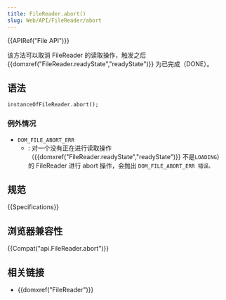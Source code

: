 ```yaml
---
title: FileReader.abort()
slug: Web/API/FileReader/abort
---
```


{{APIRef("File API")}}

该方法可以取消 FileReader 的读取操作，触发之后 {{domxref("FileReader.readyState","readyState")}} 为已完成（DONE）。

## 语法

```plain
instanceOfFileReader.abort();
```

### 例外情况

- `DOM_FILE_ABORT_ERR`
  - : 对一个没有正在进行读取操作（{{domxref("FileReader.readyState","readyState")}} 不是`LOADING`）的 FileReader 进行 abort 操作，会抛出 `DOM_FILE_ABORT_ERR 错误。`

## 规范

{{Specifications}}

## 浏览器兼容性

{{Compat("api.FileReader.abort")}}

## 相关链接

- {{domxref("FileReader")}}
